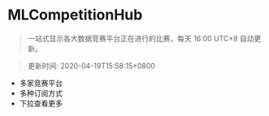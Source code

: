 # MLCompetitionHub

> 一站式显示各大数据竞赛平台正在进行的比赛，每天 16:00 UTC+8 自动更新。
  
> 更新时间: 2020-04-19T15:58:15+0800 

* 多家竞赛平台
* 多种订阅方式
* 下拉查看更多